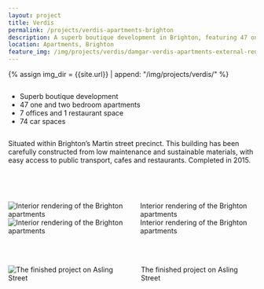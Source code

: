 ```yaml
---
layout: project
title: Verdis
permalink: /projects/verdis-apartments-brighton
description: A superb boutique development in Brighton, featuring 47 one and two bedroom apartments, 7 offices and 1 restaurant space.
location: Apartments, Brighton
feature_img: /img/projects/verdis/damgar-verdis-apartments-external-render-asling-st.jpg
---
```


{% assign img_dir = {{site.url}} | append: "/img/projects/verdis/" %}

<div class="row project-detail-content">
  <div class="small-11 medium-10 medium-offset-1 columns">
    <div class="row">
      <div class="medium-5 columns">
        <div class="column">
          <ul class="project-detail-key-points">
            <li>Superb boutique development</li>
            <li>47 one and two bedroom apartments</li>
            <li>7 offices and 1 restaurant space</li>
            <li>74 car spaces</li>
          </ul>
        </div>
      </div>
      <div class="medium-5 columns float-left">
        <div class="column">
          <p>Situated within Brighton’s Martin street precinct. This building has been carefully constructed from low maintenance and sustainable materials, with easy access to  public transport, cafes and restaurants. Completed in 2015.</p>
        </div>
      </div>
    </div>
  </div>
</div>

<br><br>

<div class="row">
  <div class="medium-6 columns">
    <img class="thumbnail" src="{{img_dir}}damgar-verdis-apartments-internal-render-kitchen.jpg" alt="Interior rendering of the Brighton apartments">
    <caption>Interior rendering of the Brighton apartments</caption>
  </div>
  <div class="medium-6 columns">
    <img class="thumbnail" src="{{img_dir}}damgar-verdis-apartments-internal-render-living.jpg" alt="Interior rendering of the Brighton apartments">
    <caption>Interior rendering of the Brighton apartments</caption>
  </div>
</div>

<br><br>

<div class="row">
  <div class="medium-12 columns small-centered">
    <img class="thumbnail" src="{{img_dir}}damgar-verdis-00.jpg" alt="The finished project on Asling Street">
    <caption>The finished project on Asling Street</caption>
  </div>
</div>
